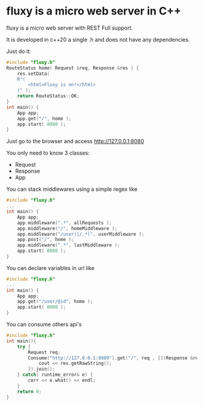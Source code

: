 # fluxy is a micro web server in C++

fluxy is a micro web server with REST Full support.

It is developed in c++20 a single .h and does not have any dependencies.

Just do it:
```cpp
#include "fluxy.h"
RouteStatus home( Request &req, Response &res ) {
    res.setData( 
    R"( 
        <html>Fluxy is on!</html>
    )" );
    return RouteStatus::OK;
}
int main() {
    App app;
    app.get("/", home );
    app.start( 8080 );
}
```

Just go to the browser and access http://127.0.0.1:8080

You only need to know 3 classes:
- Request
- Response
- App

You can stack middlewares using a simple regex like
```cpp
#include "fluxy.h"
...
int main() {
    App app;
    app.middleware(".*", allRequests );
    app.middleware("/", homeMiddleware );
    app.middleware("/user(|/.*)", userMiddleware );
    app.post("/", home );
    app.middleware(".*", lastMiddleware );
    app.start( 8080 );
}
```


You can declare variables in url like

```cpp
#include "fluxy.h"
...
int main() {
    App app;
    app.get("/user/@id", home );
    app.start( 8080 );
}
```

You can consume others api's

```cpp
#include "fluxy.h"
int main(){
    try {
        Request req;
        Consume("http://127.0.0.1:8989").get("/", req , [](Response &res ) {
            cout << res.getRawString();
        }).join();      
    } catch( runtime_error& e) {
        cerr << e.what() << endl;
    }
    return 0;
}
```


